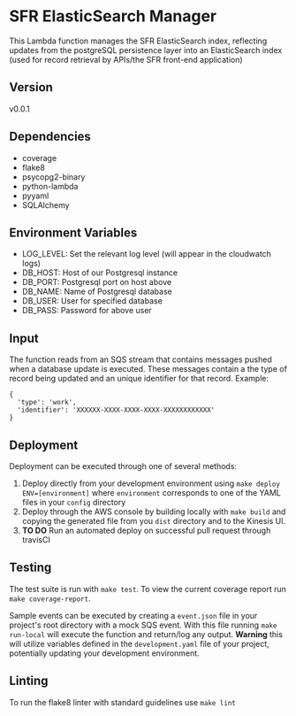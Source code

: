# SFR ElasticSearch Manager
This Lambda function manages the SFR ElasticSearch index, reflecting updates from the postgreSQL persistence layer into an ElasticSearch index (used for record retrieval by APIs/the SFR front-end application)

## Version
v0.0.1

## Dependencies
- coverage
- flake8
- psycopg2-binary
- python-lambda
- pyyaml
- SQLAlchemy

## Environment Variables
- LOG_LEVEL: Set the relevant log level (will appear in the cloudwatch logs)
- DB_HOST: Host of our Postgresql instance
- DB_PORT: Postgresql port on host above
- DB_NAME: Name of Postgresql database
- DB_USER: User for specified database
- DB_PASS: Password for above user

## Input
The function reads from an SQS stream that contains messages pushed when a database update is executed. These messages contain a the type of record being updated and an unique identifier for that record. Example:
```
{
  'type': 'work',
  'identifier': 'XXXXXX-XXXX-XXXX-XXXX-XXXXXXXXXXXX'
}
```

## Deployment
Deployment can be executed through one of several methods:
1) Deploy directly from your development environment using `make deploy ENV=[environment]` where `environment` corresponds to one of the YAML files in your `config` directory
2) Deploy through the AWS console by building locally with `make build` and copying the generated file from you `dist` directory and to the Kinesis UI.
3) **TO DO** Run an automated deploy on successful pull request through travisCI

## Testing
The test suite is run with `make test`. To view the current coverage report run `make coverage-report`.

Sample events can be executed by creating a `event.json` file in your project's root directory with a mock SQS event. With this file running `make run-local` will execute the function and return/log any output. **Warning** this will utilize variables defined in the `development.yaml` file of your project, potentially updating your development environment.

## Linting
To run the flake8 linter with standard guidelines use `make lint`
